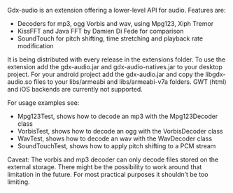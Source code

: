 Gdx-audio is an extension offering a lower-level API for audio. Features are:
* Decoders for mp3, ogg Vorbis and wav, using Mpg123, Xiph Tremor
* KissFFT and Java FFT by Damien Di Fede for comparison
* SoundTouch for pitch shifting, time stretching and playback rate modification

It is being distributed with every release in the extensions folder. To use the extension add the gdx-audio.jar and gdx-audio-natives.jar to your desktop project. For your android project add the gdx-audio.jar and copy the libgdx-audio.so files to your libs/armeabi and libs/armeabi-v7a folders. GWT (html) and iOS backends are currently not supported.

For usage examples see:
* Mpg123Test, shows how to decode an mp3 with the Mpg123Decoder class
* VorbisTest, shows how to decode an ogg with the VorbisDecoder class
* WavTest, shows how to decode an wav with the WavDecoder class
* SoundTouchTest, shows how to apply pitch shifting to a PCM stream

Caveat: The vorbis and mp3 decoder can only decode files stored on the external storage. There might be the possibility to work around that limitation in the future. For most practical purposes it shouldn’t be too limiting.